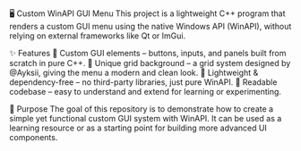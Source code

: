 🖥️ Custom WinAPI GUI Menu
This project is a lightweight C++ program that renders a custom GUI menu using the native Windows API (WinAPI), without relying on external frameworks like Qt or ImGui.

✨ Features
🔹 Custom GUI elements – buttons, inputs, and panels built from scratch in pure C++.
🔹 Unique grid background – a grid system designed by @Ayksii, giving the menu a modern and clean look.
🔹 Lightweight & dependency-free – no third-party libraries, just pure WinAPI.
🔹 Readable codebase – easy to understand and extend for learning or experimenting.

🎯 Purpose
The goal of this repository is to demonstrate how to create a simple yet functional custom GUI system with WinAPI.
It can be used as a learning resource or as a starting point for building more advanced UI components.
